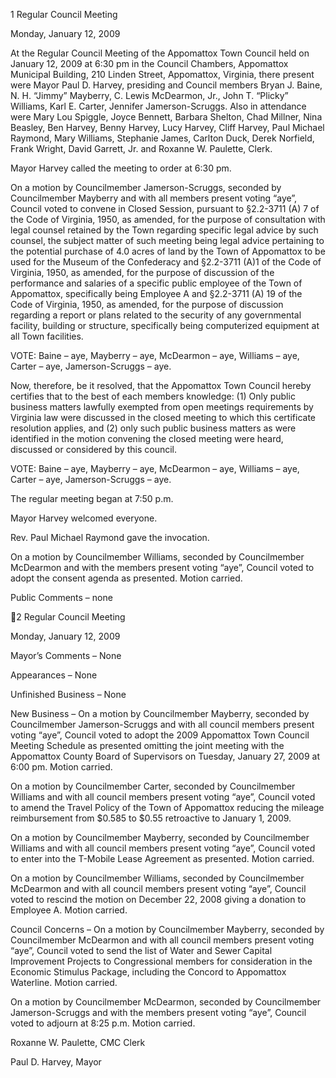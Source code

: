 1  Regular Council Meeting

Monday, January 12, 2009

At the Regular Council Meeting of the Appomattox Town Council held on January 12, 2009 at
6:30 pm in the Council Chambers, Appomattox Municipal Building, 210 Linden Street,
Appomattox, Virginia, there present were Mayor Paul D. Harvey, presiding and Council
members Bryan J. Baine, N. H. “Jimmy” Mayberry, C. Lewis McDearmon, Jr., John T. “Plicky”
Williams, Karl E. Carter, Jennifer Jamerson-Scruggs.   Also in attendance were Mary Lou
Spiggle, Joyce Bennett, Barbara Shelton, Chad Millner, Nina Beasley, Ben Harvey, Benny
Harvey, Lucy Harvey, Cliff Harvey, Paul Michael Raymond, Mary Williams, Stephanie James,
Carlton Duck, Derek Norfield, Frank Wright, David Garrett, Jr. and Roxanne W. Paulette, Clerk.

Mayor Harvey called the meeting to order at 6:30 pm.

On a motion by Councilmember Jamerson-Scruggs, seconded by Councilmember Mayberry and
with all members present voting “aye”, Council voted to convene in Closed Session, pursuant to
§2.2-3711 (A) 7 of the Code of Virginia, 1950, as amended, for the purpose of consultation with
legal counsel retained by the Town regarding specific legal advice by such counsel, the subject
matter of such meeting being legal advice pertaining to the potential purchase of 4.0 acres of
land by the Town of Appomattox to be used for the Museum of the Confederacy and §2.2-3711
(A)1 of the Code of Virginia, 1950, as amended, for the purpose of discussion of the
performance and salaries of a specific public employee of the Town of Appomattox, specifically
being Employee A and §2.2-3711 (A) 19 of the Code of Virginia, 1950, as amended, for the
purpose of discussion regarding a report or plans related to the security of any governmental
facility, building or structure, specifically being computerized equipment at all Town facilities.

VOTE:  Baine – aye, Mayberry – aye, McDearmon – aye, Williams – aye, Carter – aye,
Jamerson-Scruggs – aye.

Now, therefore, be it resolved, that the Appomattox Town Council hereby certifies that to the
best of each members knowledge: (1) Only public business matters lawfully exempted from open
meetings requirements by Virginia law were discussed in the closed meeting to which this
certificate resolution applies, and (2) only such public business matters as were identified in the
motion convening the closed meeting were heard, discussed or considered by this council.

VOTE:  Baine – aye, Mayberry – aye, McDearmon – aye, Williams – aye, Carter – aye,
Jamerson-Scruggs – aye.

The regular meeting began at 7:50 p.m.

Mayor Harvey welcomed everyone.

Rev. Paul Michael Raymond gave the invocation.

On a motion by Councilmember Williams, seconded by Councilmember McDearmon and with
the members present voting “aye”, Council voted to adopt the consent agenda as presented.
Motion carried.

Public Comments – none

2  Regular Council Meeting

Monday, January 12, 2009

Mayor’s Comments – None

Appearances – None

Unfinished Business – None

New Business –
On a motion by Councilmember Mayberry, seconded by Councilmember Jamerson-Scruggs and
with all council members present voting “aye”, Council voted to adopt the 2009 Appomattox
Town Council Meeting Schedule as presented omitting the joint meeting with the Appomattox
County Board of Supervisors on Tuesday, January 27, 2009 at 6:00 pm.  Motion carried.

On a motion by Councilmember Carter, seconded by Councilmember Williams and with all
council members present voting “aye”, Council voted to amend the Travel Policy of the Town of
Appomattox reducing the mileage reimbursement from $0.585 to $0.55 retroactive to January 1,
2009.

On a motion by Councilmember Mayberry, seconded by Councilmember Williams and with all
council members present voting “aye”, Council voted to enter into the T-Mobile Lease
Agreement as presented.  Motion carried.

On a motion by Councilmember Williams, seconded by Councilmember McDearmon and with
all council members present voting “aye”, Council voted to rescind the motion on December 22,
2008 giving a donation to Employee A.  Motion carried.

Council Concerns –
On a motion by Councilmember Mayberry, seconded by Councilmember McDearmon and with
all council members present voting “aye”, Council voted to send the list of Water and Sewer
Capital Improvement Projects to Congressional members for consideration in the Economic
Stimulus Package, including the Concord to Appomattox Waterline.  Motion carried.

On a motion by Councilmember McDearmon, seconded by Councilmember Jamerson-Scruggs
and with the members present voting “aye”, Council voted to adjourn at 8:25 p.m.  Motion
carried.

Roxanne W. Paulette, CMC
Clerk

Paul D. Harvey,
Mayor

